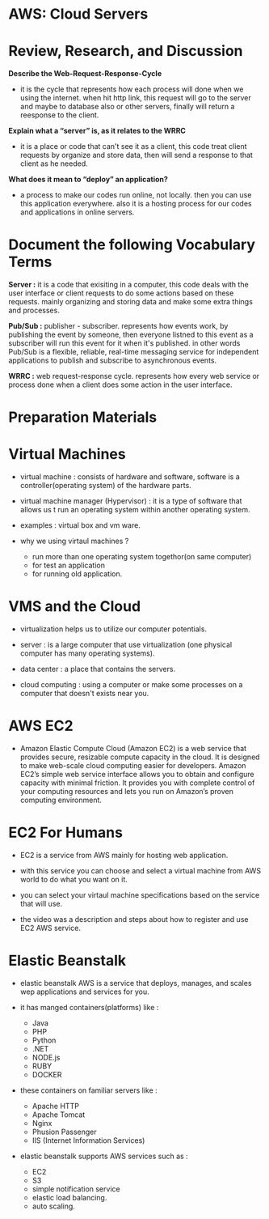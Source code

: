 # AWS: Cloud Servers

# Review, Research, and Discussion

**Describe the Web-Request-Response-Cycle**

- it is the cycle that represents how each process will done when we using the internet. when hit http link, this request will go to the server and maybe to database also or other servers, finally will return a reesponse to the client.

**Explain what a “server” is, as it relates to the WRRC**

- it is a place or code that can't see it as a client, this code treat client requests by organize and store data, then will send a response to that client as he needed.

**What does it mean to “deploy” an application?**

- a process to make our codes run online, not locally. then you can use this application everywhere. also it is a hosting process for our codes and applications in online servers.

# Document the following Vocabulary Terms

**Server :** it is a code that exisiting in a computer, this code deals with the user interface or client requests to do some actions based on these requests. mainly organizing and storing data and make some extra things and processes.

**Pub/Sub :** publisher - subscriber. represents how events work, by publishing the event by someone, then everyone listned to this event as a subscriber will run this event for it when it's published.
in other words Pub/Sub is a flexible, reliable, real-time messaging service for independent applications to publish and subscribe to asynchronous events.

**WRRC :** web request-response cycle. represents how every web service or process done when a client does some action in the user interface.

# Preparation Materials

# Virtual Machines

- virtual machine : consists of hardware and software, software is a controller(operating system) of the hardware parts.

- virtual machine manager (Hypervisor) : it is a type of software that allows us t run an operating system within another operating system.

- examples : virtual box and vm ware.

- why we using virtaul machines ?

  - run more than one operating system togethor(on same computer)
  - for test an application
  - for running old application.

# VMS and the Cloud

- virtualization helps us to utilize our computer potentials.

- server : is a large computer that use virtualization (one physical computer has many operating systems).

- data center : a place that contains the servers.

- cloud computing : using a computer or make some processes on a computer that doesn't exists near you.

# AWS EC2

- Amazon Elastic Compute Cloud (Amazon EC2) is a web service that provides secure, resizable compute capacity in the cloud. It is designed to make web-scale cloud computing easier for developers. Amazon EC2’s simple web service interface allows you to obtain and configure capacity with minimal friction. It provides you with complete control of your computing resources and lets you run on Amazon’s proven computing environment.

# EC2 For Humans

- EC2 is a service from AWS mainly for hosting web application.

- with this service you can choose and select a virtual machine from AWS world to do what you want on it.

- you can select your virtaul machine specifications based on the service that will use.

- the video was a description and steps about how to register and use EC2 AWS service.

# Elastic Beanstalk

- elastic beanstalk AWS is a service that deploys, manages, and scales wep applications and services for you.

- it has manged containers(platforms) like :

  - Java
  - PHP
  - Python
  - .NET
  - NODE.js
  - RUBY
  - DOCKER

- these containers on familiar servers like :

  - Apache HTTP
  - Apache Tomcat
  - Nginx
  - Phusion Passenger
  - IIS (Internet Information Services)

- elastic beanstalk supports AWS services such as :

  - EC2
  - S3
  - simple notification service
  - elastic load balancing.
  - auto scaling.
